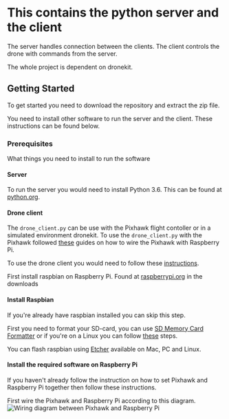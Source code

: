 # This contains the python server and the client

The server handles connection between the clients.
The client controls the drone with commands from the server.

The whole project is dependent on dronekit.

## Getting Started

To get started you need to download the repository and extract the zip file.

You need to install other software to run the server and the client. These instructions can be found below.

### Prerequisites

What things you need to install to run the software

#### Server
To run the server you would need to install Python 3.6. This can be found at [python.org](https://www.python.org/).

#### Drone client
The `drone_client.py` can be use with the Pixhawk flight contoller or in a simulated environment dronekit. 
To use the `drone_client.py` with the Pixhawk followed [these](http://ardupilot.org/dev/docs/raspberry-pi-via-mavlink.html) guides on how to wire the Pixhawk with Raspberry Pi.

To use the drone client you would need to follow these [instructions](https://github.com/KTheXIII/app-controlled-drone/tree/master/server_client#install-raspbian).

First install raspbian on Raspberry Pi. Found at [raspberrypi.org](https://www.raspberrypi.org/) in the downloads

#### Install Raspbian
If you're already have raspbian installed you can skip this step.

First you need to format your SD-card, you can use [SD Memory Card Formatter](https://www.sdcard.org/downloads/formatter_4/) or if you're on a Linux  you can follow [these](https://www.pcworld.com/article/3176712/linux/how-to-format-an-sd-card-in-linux.html) steps.  

You can flash raspbian using [Etcher](https://etcher.io/) available on Mac, PC and Linux.

#### Install the required software on Raspberry Pi
If you haven't already follow the instruction on how to set Pixhawk and Raspberry Pi together then follow these instructions.

First wire the Pixhawk and Raspberry Pi according to this diagram.
![Wiring diagram between Pixhawk and Raspberry Pi](http://ardupilot.org/dev/_images/RaspberryPi_Pixhawk_wiring1.jpg)
